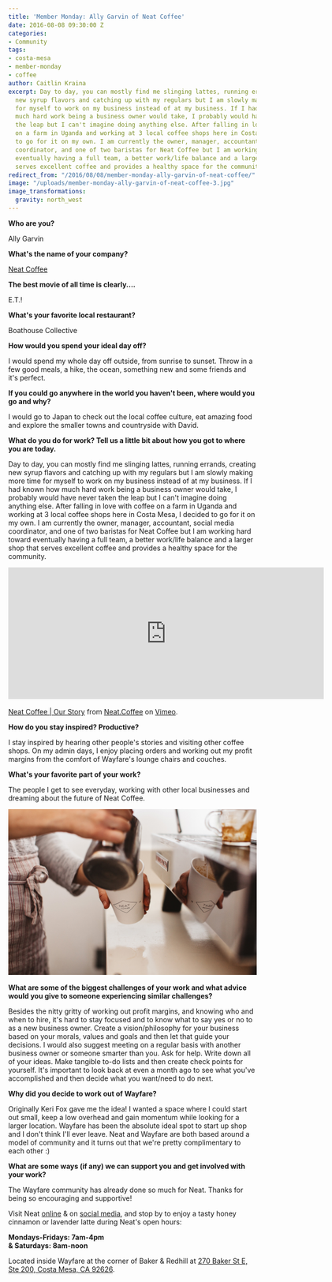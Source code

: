 ```yaml
---
title: 'Member Monday: Ally Garvin of Neat Coffee'
date: 2016-08-08 09:30:00 Z
categories:
- Community
tags:
- costa-mesa
- member-monday
- coffee
author: Caitlin Kraina
excerpt: Day to day, you can mostly find me slinging lattes, running errands, creating
  new syrup flavors and catching up with my regulars but I am slowly making more time
  for myself to work on my business instead of at my business. If I had known how
  much hard work being a business owner would take, I probably would have never taken
  the leap but I can't imagine doing anything else. After falling in love with coffee
  on a farm in Uganda and working at 3 local coffee shops here in Costa Mesa, I decided
  to go for it on my own. I am currently the owner, manager, accountant, social media
  coordinator, and one of two baristas for Neat Coffee but I am working hard toward
  eventually having a full team, a better work/life balance and a larger shop that
  serves excellent coffee and provides a healthy space for the community.
redirect_from: "/2016/08/08/member-monday-ally-garvin-of-neat-coffee/"
image: "/uploads/member-monday-ally-garvin-of-neat-coffee-3.jpg"
image_transformations:
  gravity: north_west
---
```


**Who are you?**

Ally Garvin

**What's the name of your company?**

[Neat Coffee](http://neat.coffee)

**The best movie of all time is clearly....**

E.T.!

**What's your favorite local restaurant?**

Boathouse Collective

**How would you spend your ideal day off?**

I would spend my whole day off outside, from sunrise to sunset. Throw in a few good meals, a hike, the ocean, something new and some friends and it's perfect.

**If you could go anywhere in the world you haven't been, where would you go and why?**

I would go to Japan to check out the local coffee culture, eat amazing food and explore the smaller towns and countryside with David.

**What do you do for work? Tell us a little bit about how you got to where you are today.**

Day to day, you can mostly find me slinging lattes, running errands, creating new syrup flavors and catching up with my regulars but I am slowly making more time for myself to work on my business instead of at my business. If I had known how much hard work being a business owner would take, I probably would have never taken the leap but I can't imagine doing anything else. After falling in love with coffee on a farm in Uganda and working at 3 local coffee shops here in Costa Mesa, I decided to go for it on my own. I am currently the owner, manager, accountant, social media coordinator, and one of two baristas for Neat Coffee but I am working hard toward eventually having a full team, a better work/life balance and a larger shop that serves excellent coffee and provides a healthy space for the community.

<iframe src="https://player.vimeo.com/video/175587975" width="640" height="267" frameborder="0" webkitallowfullscreen mozallowfullscreen allowfullscreen></iframe>
<p><a href="https://vimeo.com/175587975">Neat Coffee | Our Story</a> from <a href="https://vimeo.com/user54578162">Neat.Coffee</a> on <a href="https://vimeo.com">Vimeo</a>.</p>

**How do you stay inspired? Productive?**

I stay inspired by hearing other people's stories and visiting other coffee shops. On my admin days, I enjoy placing orders and working out my profit margins from the comfort of Wayfare's lounge chairs and couches.

**What's your favorite part of your work?**

The people I get to see everyday, working with other local businesses and dreaming about the future of Neat Coffee.

![Ally Garvin](/uploads/member-monday-ally-garvin-of-neat-coffee-2.jpg)

**What are some of the biggest challenges of your work and what advice would you give to someone experiencing similar challenges?**

Besides the nitty gritty of working out profit margins, and knowing who and when to hire, it's hard to stay focused and to know what to say yes or no to as a new business owner. Create a vision/philosophy for your business based on your morals, values and goals and then let that guide your decisions. I would also suggest meeting on a regular basis with another business owner or someone smarter than you. Ask for help. Write down all of your ideas. Make tangible to-do lists and then create check points for yourself. It's important to look back at even a month ago to see what you've accomplished and then decide what you want/need to do next.

**Why did you decide to work out of Wayfare?**

Originally Keri Fox gave me the idea! I wanted a space where I could start out small, keep a low overhead and gain momentum while looking for a larger location. Wayfare has been the absolute ideal spot to start up shop and I don't think I'll ever leave. Neat and Wayfare are both based around a model of community and it turns out that we're pretty complimentary to each other :)

**What are some ways (if any) we can support you and get involved with your work?**

The Wayfare community has already done so much for Neat. Thanks for being so encouraging and supportive!

Visit Neat [online](http://neat.coffee) & on [social media](http://instagram.com/neat.coffee), and stop by to enjoy a tasty honey cinnamon or lavender latte during Neat's open hours:

**Mondays-Fridays: 7am-4pm  
& Saturdays: 8am-noon**

Located inside Wayfare at the corner of Baker & Redhill at [270 Baker St E, Ste 200, Costa Mesa, CA 92626](https://goo.gl/maps/PH8TPTV6rKN2).
